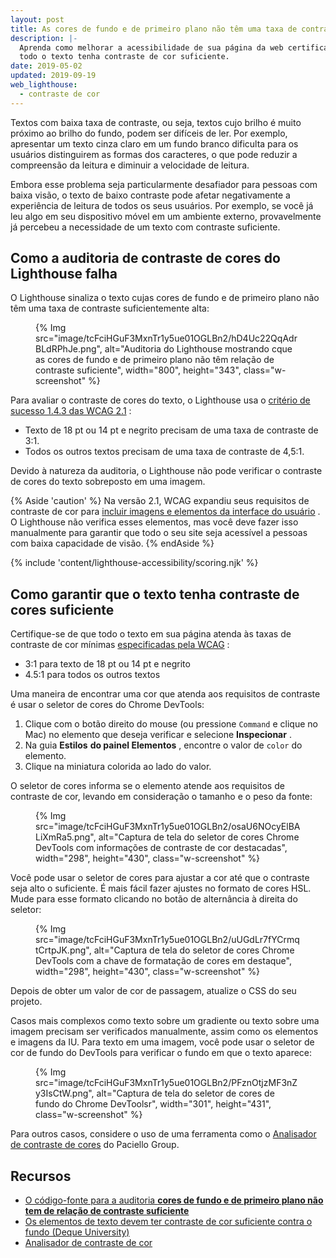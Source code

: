 ```yaml
---
layout: post
title: As cores de fundo e de primeiro plano não têm uma taxa de contraste suficiente
description: |-
  Aprenda como melhorar a acessibilidade de sua página da web certificando-se de que
  todo o texto tenha contraste de cor suficiente.
date: 2019-05-02
updated: 2019-09-19
web_lighthouse:
  - contraste de cor
---
```


Textos com baixa taxa de contraste, ou seja, textos cujo brilho é muito próximo ao brilho do fundo, podem ser difíceis de ler. Por exemplo, apresentar um texto cinza claro em um fundo branco dificulta para os usuários distinguirem as formas dos caracteres, o que pode reduzir a compreensão da leitura e diminuir a velocidade de leitura.

Embora esse problema seja particularmente desafiador para pessoas com baixa visão, o texto de baixo contraste pode afetar negativamente a experiência de leitura de todos os seus usuários. Por exemplo, se você já leu algo em seu dispositivo móvel em um ambiente externo, provavelmente já percebeu a necessidade de um texto com contraste suficiente.

## Como a auditoria de contraste de cores do Lighthouse falha

O Lighthouse sinaliza o texto cujas cores de fundo e de primeiro plano não têm uma taxa de contraste suficientemente alta:

<figure class="w-figure">{% Img src="image/tcFciHGuF3MxnTr1y5ue01OGLBn2/hD4Uc22QqAdrBLdRPhJe.png", alt="Auditoria do Lighthouse mostrando cque as cores de fundo e de primeiro plano não têm relação de contraste suficiente", width="800", height="343", class="w-screenshot" %}</figure>

Para avaliar o contraste de cores do texto, o Lighthouse usa o <a href="https://www.w3.org/TR/WCAG21/#contrast-minimum" rel="noopener">critério de sucesso 1.4.3 das WCAG 2.1</a> :

- Texto de 18 pt ou 14 pt e negrito precisam de uma taxa de contraste de 3:1.
- Todos os outros textos precisam de uma taxa de contraste de 4,5:1.

Devido à natureza da auditoria, o Lighthouse não pode verificar o contraste de cores do texto sobreposto em uma imagem.

{% Aside 'caution' %} Na versão 2.1, WCAG expandiu seus requisitos de contraste de cor para [incluir imagens e elementos da interface do usuário](https://www.w3.org/TR/WCAG21/#non-text-contrast) . O Lighthouse não verifica esses elementos, mas você deve fazer isso manualmente para garantir que todo o seu site seja acessível a pessoas com baixa capacidade de visão. {% endAside %}

{% include 'content/lighthouse-accessibility/scoring.njk' %}

## Como garantir que o texto tenha contraste de cores suficiente

Certifique-se de que todo o texto em sua página atenda às taxas de contraste de cor mínimas <a href="https://www.w3.org/TR/WCAG21/#contrast-minimum" rel="noopener">especificadas pela WCAG</a> :

- 3:1 para texto de 18 pt ou 14 pt e negrito
- 4.5:1 para todos os outros textos

Uma maneira de encontrar uma cor que atenda aos requisitos de contraste é usar o seletor de cores do Chrome DevTools:

1. Clique com o botão direito do mouse (ou pressione `Command` e clique no Mac) no elemento que deseja verificar e selecione **Inspecionar** .
2. Na guia **Estilos** **do painel Elementos** , encontre o valor de `color` do elemento.
3. Clique na miniatura colorida ao lado do valor.

O seletor de cores informa se o elemento atende aos requisitos de contraste de cor, levando em consideração o tamanho e o peso da fonte:

<figure class="w-figure">{% Img src="image/tcFciHGuF3MxnTr1y5ue01OGLBn2/osaU6NOcyElBALiXmRa5.png", alt="Captura de tela do seletor de cores Chrome DevTools com informações de contraste de cor destacadas", width="298", height="430", class="w-screenshot" %}</figure>

Você pode usar o seletor de cores para ajustar a cor até que o contraste seja alto o suficiente. É mais fácil fazer ajustes no formato de cores HSL. Mude para esse formato clicando no botão de alternância à direita do seletor:

<figure class="w-figure">{% Img src="image/tcFciHGuF3MxnTr1y5ue01OGLBn2/uUGdLr7fYCrmqtCrtpJK.png", alt="Captura de tela do seletor de cores Chrome DevTools com a chave de formatação de cores em destaque", width="298", height="430", class="w-screenshot" %}</figure>

Depois de obter um valor de cor de passagem, atualize o CSS do seu projeto.

Casos mais complexos como texto sobre um gradiente ou texto sobre uma imagem precisam ser verificados manualmente, assim como os elementos e imagens da IU. Para texto em uma imagem, você pode usar o seletor de cor de fundo do DevTools para verificar o fundo em que o texto aparece:

<figure class="w-figure">{% Img src="image/tcFciHGuF3MxnTr1y5ue01OGLBn2/PFznOtjzMF3nZy3IsCtW.png", alt="Captura de tela do seletor de cores de fundo do Chrome DevToolsr", width="301", height="431", class="w-screenshot" %}</figure>

Para outros casos, considere o uso de uma ferramenta como o <a href="https://developer.paciellogroup.com/resources/contrastanalyser" rel="noopener">Analisador de contraste de cores</a> do Paciello Group.

## Recursos

- <a href="https://github.com/GoogleChrome/lighthouse/blob/master/lighthouse-core/audits/accessibility/color-contrast.js" rel="noopener">O código-fonte para a auditoria <strong>cores de fundo e de primeiro plano não tem de relação de contraste suficiente</strong></a>
- <a href="https://dequeuniversity.com/rules/axe/3.3/color-contrast" rel="noopener">Os elementos de texto devem ter contraste de cor suficiente contra o fundo (Deque University)</a>
- <a href="https://developer.paciellogroup.com/resources/contrastanalyser" rel="noopener">Analisador de contraste de cor</a>
